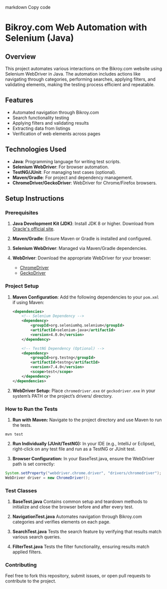 markdown
Copy code
# Bikroy.com Web Automation with Selenium (Java)

## Overview

This project automates various interactions on the Bikroy.com website using Selenium WebDriver in Java. The automation includes actions like navigating through categories, performing searches, applying filters, and validating elements, making the testing process efficient and repeatable.

## Features

- Automated navigation through Bikroy.com
- Search functionality testing
- Applying filters and validating results
- Extracting data from listings
- Verification of web elements across pages

## Technologies Used

- **Java**: Programming language for writing test scripts.
- **Selenium WebDriver**: For browser automation.
- **TestNG/JUnit**: For managing test cases (optional).
- **Maven/Gradle**: For project and dependency management.
- **ChromeDriver/GeckoDriver**: WebDriver for Chrome/Firefox browsers.

## Setup Instructions

### Prerequisites

1. **Java Development Kit (JDK)**: Install JDK 8 or higher. Download from [Oracle's official site](https://www.oracle.com/java/technologies/javase-downloads.html).
   
2. **Maven/Gradle**: Ensure Maven or Gradle is installed and configured.

3. **Selenium WebDriver**: Managed via Maven/Gradle dependencies.

4. **WebDriver**: Download the appropriate WebDriver for your browser:
   - [ChromeDriver](https://sites.google.com/a/chromium.org/chromedriver/downloads)
   - [GeckoDriver](https://github.com/mozilla/geckodriver/releases)

### Project Setup

1. **Maven Configuration**:
   Add the following dependencies to your `pom.xml` if using Maven:

   ```xml
   <dependencies>
       <!-- Selenium Dependency -->
       <dependency>
           <groupId>org.seleniumhq.selenium</groupId>
           <artifactId>selenium-java</artifactId>
           <version>4.0.0</version>
       </dependency>

       <!-- TestNG Dependency (Optional) -->
       <dependency>
           <groupId>org.testng</groupId>
           <artifactId>testng</artifactId>
           <version>7.4.0</version>
           <scope>test</scope>
       </dependency>
   </dependencies>
2. **WebDriver Setup:** Place `chromedriver.exe` or `geckodriver.exe` in your system’s PATH or the project’s drivers/ directory.
### How to Run the Tests
1. **Run with Maven:** Navigate to the project directory and use Maven to run the tests.

```mvn test```

2. **Run Individually (JUnit/TestNG):** In your IDE (e.g., IntelliJ or Eclipse), right-click on any test file and run as a TestNG or JUnit test.

3. **Browser Configuration:** In your BaseTest.java, ensure the WebDriver path is set correctly:

```java
System.setProperty("webdriver.chrome.driver", "drivers/chromedriver");
WebDriver driver = new ChromeDriver();
```

### Test Classes
1. **BaseTest.java**
Contains common setup and teardown methods to initialize and close the browser before and after every test.

2. **NavigationTest.java**
Automates navigation through Bikroy.com categories and verifies elements on each page.

3. **SearchTest.java**
Tests the search feature by verifying that results match various search queries.

4. **FilterTest.java**
Tests the filter functionality, ensuring results match applied filters.


### Contributing
Feel free to fork this repository, submit issues, or open pull requests to contribute to the project.
